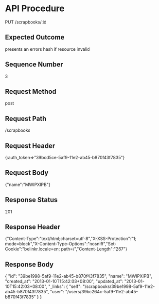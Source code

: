 # API Procedure
PUT /scrapbooks/:id
## Expected Outcome
presents an errors hash if resource invalid
## Sequence Number
3
## Request Method
post
## Request Path
/scrapbooks
## Request Header
{:auth_token=>"39bcd5ce-5af9-11e2-ab45-b870f43f7835"}
## Request Body
{"name":"MWIPXIPB"}

## Response Status
201
## Response Header
{"Content-Type":"text/html;charset=utf-8","X-XSS-Protection":"1; mode=block","X-Content-Type-Options":"nosniff","Set-Cookie":"belinkr.locale=en; path=/","Content-Length":"267"}

## Response Body
{
  "id": "39be1998-5af9-11e2-ab45-b870f43f7835",
  "name": "MWIPXIPB",
  "created_at": "2013-01-10T15:42:03+08:00",
  "updated_at": "2013-01-10T15:42:03+08:00",
  "_links": {
    "self": "/scrapbooks/39be1998-5af9-11e2-ab45-b870f43f7835",
    "user": "/users/39bc264c-5af9-11e2-ab45-b870f43f7835"
  }
}
